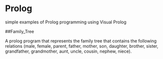 # Prolog
 
 simple examples of Prolog programming using Visual Prolog
 
 
 ##Family_Tree
 
A prolog program that represents the family tree that contains the following relations 
(male, female,
parent, father, mother, son, daughter, brother, sister,
grandfather, grandmother, aunt, uncle, cousin, nephew, niece).

